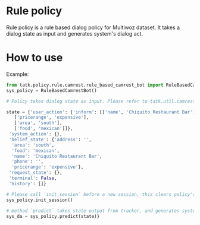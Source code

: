 # Rule policy
Rule policy is a rule based dialog policy for Multiwoz dataset. It takes a dialog state as input and generates system's dialog act.

# How to use
Example:

```python
from tatk.policy.rule.camrest.rule_based_camrest_bot import RuleBasedCamrestBot
sys_policy = RuleBasedCamrestBot()

# Policy takes dialog state as input. Please refer to tatk.util.camrest.state

state = {'user_action': {'inform': [['name', 'Chiquito Restaurant Bar'],
   ['pricerange', 'expensive'],
   ['area', 'south'],
   ['food', 'mexican']]},
 'system_action': {},
 'belief_state': {'address': '',
  'area': 'south',
  'food': 'mexican',
  'name': 'Chiquito Restaurant Bar',
  'phone': '',
  'pricerange': 'expensive'},
 'request_state': {},
 'terminal': False,
 'history': []}

# Please call `init_session` before a new session, this clears policy's history info.
sys_policy.init_session()
    
# method `predict` takes state output from tracker, and generates system's dialog act.
sys_da = sys_policy.predict(state)}
```